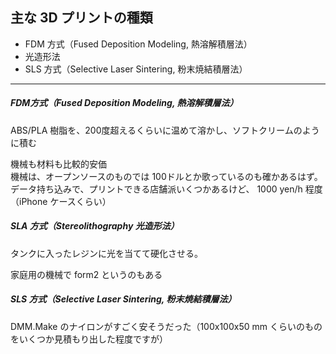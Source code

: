 ## 主な 3D プリントの種類  

- FDM 方式（Fused Deposition Modeling, 熱溶解積層法）
- 光造形法
- SLS 方式（Selective Laser Sintering, 粉末焼結積層法）

---  


##### FDM方式（Fused Deposition Modeling, 熱溶解積層法）

ABS/PLA 樹脂を、200度超えるくらいに温めて溶かし、ソフトクリームのように積む  

機械も材料も比較的安価  
機械は、オープンソースのものでは 100ドルとか歌っているのも確かあるはず。  
データ持ち込みで、プリントできる店舗派いくつかあるけど、 1000 yen/h 程度（iPhone ケースくらい）  


##### SLA 方式（Stereolithography 光造形法）  

タンクに入ったレジンに光を当てて硬化させる。  

家庭用の機械で form2 というのもある  


##### SLS 方式（Selective Laser Sintering, 粉末焼結積層法）  

DMM.Make のナイロンがすごく安そうだった（100x100x50 mm くらいのものをいくつか見積もり出した程度ですが）  
